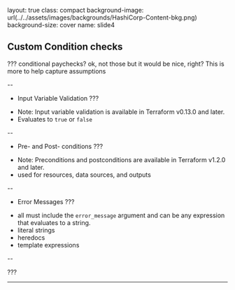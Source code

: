 layout: true
class: compact
background-image: url(../../assets/images/backgrounds/HashiCorp-Content-bkg.png)
background-size: cover
name: slide4

## Custom Condition checks
???
conditional paychecks? ok, not those but it would be nice, right? This is more to help capture assumptions

--

- Input Variable Validation
???
* Note: Input variable validation is available in Terraform v0.13.0 and later.
* Evaluates to `true` or `false`

--

- Pre- and Post- conditions
???
* Note: Preconditions and postconditions are available in Terraform v1.2.0 and later.
* used for resources, data sources, and outputs

--

- Error Messages
???
* all must include the `error_message` argument and can be any expression that evaluates to a string.
* literal strings
* heredocs
* template expressions

--

???


---

